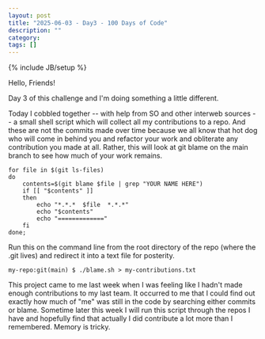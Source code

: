 ```yaml
---
layout: post
title: "2025-06-03 - Day3 - 100 Days of Code"
description: ""
category: 
tags: []
---
```

{% include JB/setup %}

Hello, Friends!

Day 3 of this challenge and I'm doing something a little different.

Today I cobbled together -- with help from SO and other interweb sources -- a small shell script which will collect all my contributions to a repo. And these are not the commits made over time because we all know that hot dog who will come in behind you and refactor your work and obliterate any contribution you made at all. Rather, this will look at git blame on the main branch to see how much of your work remains.

```shell
for file in $(git ls-files)
do
    contents=$(git blame $file | grep "YOUR NAME HERE")
    if [[ "$contents" ]]
    then
        echo "*.*.*  $file  *.*.*"
        echo "$contents"
        echo "============="
    fi
done;
```

Run this on the command line from the root directory of the repo (where the .git lives) and redirect it into a text file for posterity.


```shell
my-repo:git(main) $ ./blame.sh > my-contributions.txt
```

This project came to me last week when I was feeling like I hadn't made enough contributions to my last team. It occurred to me that I could find out exactly how much of "me" was still in the code by searching either commits or blame. Sometime later this week I will run this script through the repos I have and hopefully find that actually I did contribute a lot more than I remembered. Memory is tricky.